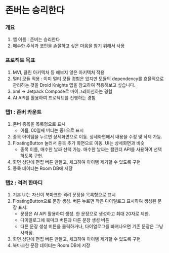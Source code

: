 # 존버는 승리한다

### 개요

1. 앱 이름 : 존버는 승리한다
2. 매수한 주식과 코인을 손절하고 싶은 마음을 참기 위해서 사용

### 프로젝트 목표

1. MVI, 클린 아키텍처 등 해보지 않은 아키텍처 적용
2. 멀티 모듈 적용 : 이미 멀티 모듈 경험은 있지만 모듈의 dependency를 효율적으로 관리하는 것을 Droid Knights 앱을 참고하여 적용해보고 싶습니다.
3. xml -> Jetpack Compose로 마이그레이션하는 경험
4. AI API를 활용하여 프로젝트를 진행하는 경험

### 탭1 : 존버 카운트

1. 존버 종목을 목록형으로 표시
    - 이름, 00일째 버티는 중! 으로 표시
2. 종목 아이템을 누르면 상세화면으로 이동. 상세화면에서 내용을 수정 및 삭제 가능.
3. FloatingButton 눌러서 종목 추가 화면으로 이동. UI는 상세화면과 비슷
    - 종목 이름, 매수한 날짜 선택 가능. 매수한 날짜는 캘린더 API를 사용하여 선택하도록 구현.
4. 화면 상단에 편집 버튼 만들고, 체크하여 아이템 제거할 수 있도록 구현
5. 종목 데이터는 Room DB에 저장

### 탭2 : 격려 한마디

1. 기본 UI는 자신이 북마크한 격려 문장을 목록형으로 표시
2. FloatingButton으로 문장 생성. 버튼 누르면 작은 다이얼로그 표시하여 생성된 문장 표시.
    - 문장은 AI API 활용하여 생성. 한 문장으로 생성하고 최대 20자로 제한.
    - 다이얼로그에 북마크 버튼과 다른 문장 생성 버튼
    - 다른 문장 생성 버튼을 클릭하거나, 다이얼로그를 빠져나오면 기존 문장은 그냥 사라짐.
3. 화면 상단에 편집 버튼 만들고, 체크하여 아이템 제거할 수 있도록 구현
4. 북마크한 문장 데이터는 Room DB에 저장
